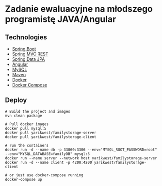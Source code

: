 # Zadanie ewaluacyjne na młodszego programistę JAVA/Angular


## Technologies

* [Spring Boot](http://projects.spring.io/spring-boot/)
* [Spring MVC REST](http://spring.io/guides/gs/rest-service/)
* [Spring Data JPA](http://projects.spring.io/spring-data-jpa/)
* [Angular](https://angular.io/)
* [MySQL](https://www.mysql.com/)
* [Maven](http://maven.apache.org/)
* [Docker](https://www.docker.com/)
* [Docker Compose](https://docs.docker.com/compose/)


## Deploy

```
# Build the project and images
mvn clean package

# Pull docker images
docker pull mysql:5 
docker pull yarikwest/familystorage-server
docker pull yarikwest/familystorage-client

# run the containers
docker run -d --name db -p 33060:3306 --env="MYSQL_ROOT_PASSWORD=root" --env="MYSQL_DATABASE=familyDB" mysql:5
docker run --name server --network host yarikwest/familystorage-server
docker run -d --name client -p 4200:4200 yarikwest/familystorage-client

# or just use docker-compose running
docker-compose up

```